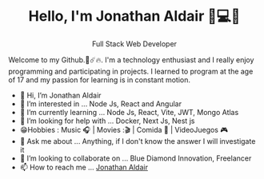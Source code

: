 <h1 align="center"> Hello, I'm Jonathan Aldair 👋💻🌐</h1>
<p align="center">Full Stack Web Developer</p>

Welcome to my Github.🚀☄️🔥. I'm a technology enthusiast and I really enjoy programming and participating in projects. I learned to program at the age of 17 and my passion for learning is in constant motion.

- 👋 Hi, I’m Jonathan Aldair
- 👀 I’m interested in ... Node Js, React and Angular
- 🌱 I’m currently learning ... Node Js, React, Vite, JWT, Mongo Atlas
- 🤔 I’m looking for help with ... Docker, Next Js, Nest js
- 😁Hobbies : Music 🎧 | Movies :🎬 | Comida 🌮 | VideoJuegos 🎮
- 💬 Ask me about ... Anything, if I don't know the answer I will investigate it
- 💞️ I’m looking to collaborate on ... Blue Diamond Innovation, Freelancer
- 📫 How to reach me ... [ Jonathan Aldair ](https://www.linkedin.com/in/jonathan-aldair-perez-aguirre-b296131ba/)

<!---
JonaMasterFull/JonaMasterFull is a ✨ special ✨ repository because its `README.md` (this file) appears on your GitHub profile.
You can click the Preview link to take a look at your changes.
--->
